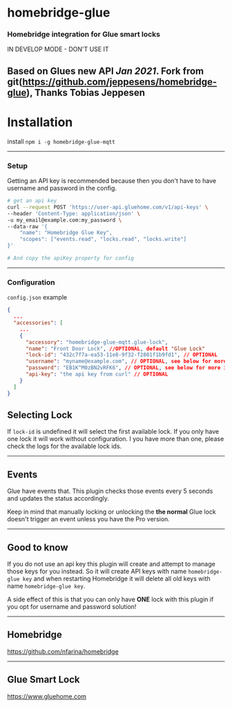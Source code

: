 # homebridge-glue
### Homebridge integration for Glue smart locks
IN DEVELOP MODE - DON'T USE IT

Based on Glues new API *Jan 2021*.
Fork from git(https://github.com/jeppesens/homebridge-glue), Thanks Tobias Jeppesen
---
# Installation
install `npm i -g homebridge-glue-mqtt`

---

### Setup
Getting an API key is recommended because then you don't have to have username and password in the config.
```sh
# get an api key
curl --request POST 'https://user-api.gluehome.com/v1/api-keys' \
--header 'Content-Type: application/json' \
-u my_email@example.com:my_password \
--data-raw '{
    "name": "Homebridge Glue Key",
    "scopes": ["events.read", "locks.read", "locks.write"]
}'

# And copy the apiKey property for config

```
---

### Configuration
`config.json` example
```json
{
  ...
  "accessories": [
    ...
    {
      "accessory": "homebridge-glue-mqtt.glue-lock",
      "name": "Front Door Lock", //OPTIONAL, default "Glue Lock"
      "lock-id": "432c7f7a-ea53-11e8-9f32-f2801f1b9fd1", // OPTIONAL
      "username": "myname@example.com", // OPTIONAL, see below for more info
      "password": "EB1K^M0zBN2vRFK6", // OPTIONAL, see below for more info
      "api-key": "the api key from curl" // OPTIONAL
    }
  ]
}

```

## Selecting Lock
If `lock-id` is undefined it will select the first available lock. If you only have one lock it will work without configuration. I you have more than one, please check the logs for the available lock ids.

---

## Events
Glue have events that. This plugin checks those events every 5 seconds and updates the status accordingly.

Keep in mind that manually locking or unlocking the **the normal** Glue lock doesn't trigger an event unless you have the Pro version.

---

## Good to know

If you do not use an api key this plugin will create and attempt to manage those keys for you instead. So it will create API keys with name `homebridge-glue key` and when restarting Homebridge it will delete all old keys with name `homebridge-glue key`.

A side effect of this is that you can only have **ONE** lock with this plugin if you opt for username and password solution!

---

## Homebridge
https://github.com/nfarina/homebridge


---

## Glue Smart Lock
https://www.gluehome.com
